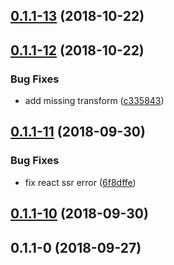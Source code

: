 <a name="0.1.1-13"></a>
## [0.1.1-13](https://github.com/thonatos/Yordles/compare/v0.1.1-12...v0.1.1-13) (2018-10-22)



<a name="0.1.1-12"></a>
## [0.1.1-12](https://github.com/thonatos/Yordles/compare/v0.1.1-11...v0.1.1-12) (2018-10-22)


### Bug Fixes

* add missing transform ([c335843](https://github.com/thonatos/Yordles/commit/c335843))



<a name="0.1.1-11"></a>
## [0.1.1-11](https://github.com/thonatos/Yordles/compare/v0.1.1-10...v0.1.1-11) (2018-09-30)


### Bug Fixes

* fix react ssr error ([6f8dffe](https://github.com/thonatos/Yordles/commit/6f8dffe))



<a name="0.1.1-10"></a>
## [0.1.1-10](https://github.com/thonatos/Yordles/compare/v0.1.1-0...v0.1.1-10) (2018-09-30)



<a name="0.1.1-0"></a>
## 0.1.1-0 (2018-09-27)




